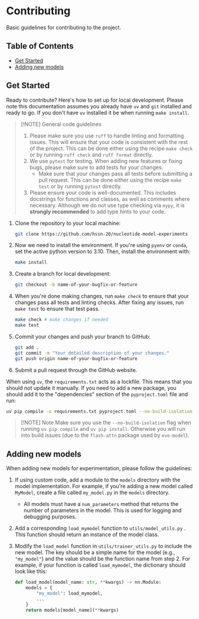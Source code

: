 # Contributing <!-- omit in toc -->

Basic guidelines for contributing to the project.

## Table of Contents <!-- omit in toc -->

- [Get Started](#get-started)
- [Adding new models](#adding-new-models)

## Get Started

Ready to contribute? Here's how to set up for local development.
Please note this documentation assumes you already have
`uv` and `git` installed and ready to go. If you don't have `uv` installed it be when running
`make install`.

> [!NOTE] General code guidelines
>
> 1. Please make sure you use `ruff` to handle linting and formatting issues. This will ensure that your code is consistent with the rest of the project. This can be done either using the recipe `make check` or by running `ruff check` and `ruff format` directly.
> 2. We use `pytest` for testing. When adding new features or fixing bugs, please make sure to add tests for your changes.
>       - Make sure that your changes pass all tests before submitting a pull request. This can be done either using the recipe `make test` or by running `pytest` directly.
> 3. Please ensure your code is well-documented. This includes docstrings for functions and classes, as well as comments where necessary. Although we do not use type checking via `mypy`, it is **strongly recommended** to add type hints to your code.

1. Clone the repository to your local machine:

    ``` bash
    git clone https://github.com/hssn-20/nucleotide-model-experiments
    ```

2. Now we need to install the environment. If you're using `pyenv` or `conda`, set the active python version to 3.10. Then, install the environment with:

    ``` bash
    make install
    ```

3. Create a branch for local development:

    ``` bash
    git checkout -b name-of-your-bugfix-or-feature
    ```

4. When you're done making changes, run `make check` to ensure that your changes pass all tests and linting checks. After fixing any issues, run `make test` to ensure that test pass.

    ``` bash
    make check # make changes if needed
    make test
    ```

5. Commit your changes and push your branch to GitHub:

    ```bash
    git add .
    git commit -m "Your detailed description of your changes."
    git push origin name-of-your-bugfix-or-feature
    ```

6. Submit a pull request through the GitHub website.

When using `uv`, the `requirements.txt` acts as a lockfile. This means that you should not update it manually.
If you need to add a new package, you should add it to the "dependencies" section of the `pyproject.toml` file and run:

```bash
uv pip compile -o requirements.txt pyproject.toml --no-build-isolation
```

> [!NOTE] Note
> Make sure you use the `--no-build-isolation` flag when running `uv pip compile` and `uv pip install`. Otherwise you will run into build issues (due to the `flash-attn` package used by `evo-model`).

## Adding new models

When adding new models for experimentation, please follow the guidelines:

1. If using custom code, add a module to the `models` directory with the model implementation. For example, if you're adding a new model called `MyModel`, create a file called `my_model.py` in the `models` directory.
   - All models must have a `num_parameters` method that returns the number of parameters in the model. This is used for logging and debugging purposes.
2. Add a corresponding `load_mymodel` function to `utils/model_utils.py` . This function should return an instance of the model class.
3. Modify the `load_model` function in `utils/trainer_utils.py` to include the new model. The key should be a simple name for the model (e.g., `"my_model"`) and the value should be the function name from step 2. For example, if your function is called `load_mymodel`, the dictionary should look like this:

    ```python
    def load_model(model_name: str, **kwargs) -> nn.Module:
        models = {
            "my_model": load_mymodel,
            ...
        }
        return models[model_name](**kwargs)
    ```

